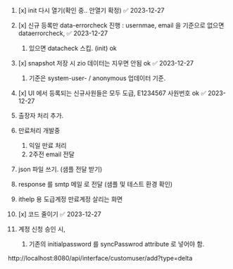 
1. [x] init 다시 열기(확인 중.. 안열기 확정) ✅ 2023-12-27
2. [x] 신규 등록만 data-errorcheck 진행 : usernmae, email 을 기준으로 없으면 dataerrorcheck, ✅ 2023-12-27
	1. 있으면 datacheck 스킵. (init) ok
3. [x] snapshot 저장 시 zio 데이터는 지우면 안됨 ok ✅ 2023-12-27
	1. 기준은 system-user- / anonymous 업데이터 기준.
4. [x] UI 에서 등록되는 신규사원들은 모두 도급, E1234567 사원번호 ok ✅ 2023-12-27


1. 출장자 처리 추가.
2. 만료처리 개발중
	1. 익일 만료 처리
	2. 2주전 email 전달
3. json 파일 쓰기. (샘플 전달 받기)
4. response 를 smtp 메일 로 전달 (샘플 및 테스트 환경 확인)
5. ithelp 용 도급계정 만료계정 살리는 화면
6. [x] 코드 줄이기 ✅ 2023-12-27
7. 계정 신청 승인 시,
	1. 기존의 initialpassword 를 syncPasswrod attribute 로 넣어야 함.

http://localhost:8080/api/interface/customuser/add?type=delta